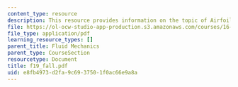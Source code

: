 ```yaml
---
content_type: resource
description: This resource provides information on the topic of Airfoils.
file: https://ol-ocw-studio-app-production.s3.amazonaws.com/courses/16-01-unified-engineering-i-ii-iii-iv-fall-2005-spring-2006/e8fb4973d2fa9c6937501f0ac66e9a8a_f19_fall.pdf
file_type: application/pdf
learning_resource_types: []
parent_title: Fluid Mechanics
parent_type: CourseSection
resourcetype: Document
title: f19_fall.pdf
uid: e8fb4973-d2fa-9c69-3750-1f0ac66e9a8a
---
```

